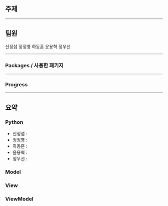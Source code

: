 ## 주제 


--------



## 팀원
신정섭
정정영
하동훈
윤용혁
정우선


--------


### Packages / 사용한 패키지


------


### Progress


------



## 요약
### Python
- 신정섭 : 
- 정정영 :
- 하동훈 :
- 윤용혁 :
- 정우선 :


### Model


### View


### ViewModel




